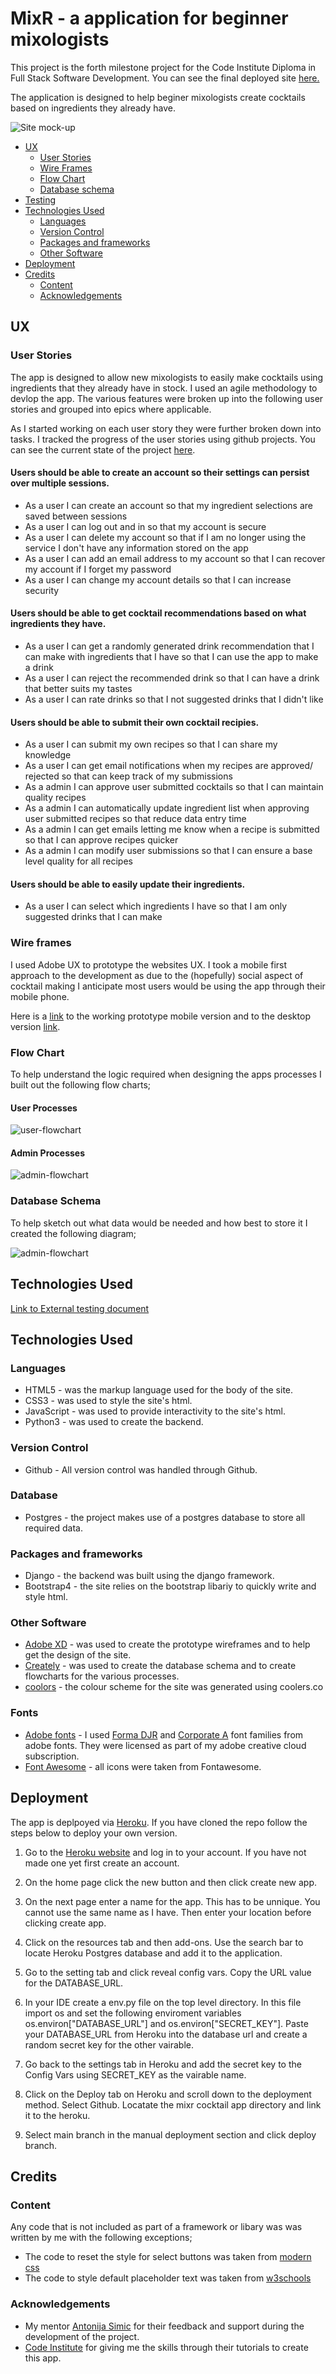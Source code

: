 # **MixR - a application for beginner mixologists**

This project is the forth milestone project for the Code Institute Diploma in Full Stack Software Development. 
You can see the final deployed site [here.](site)

The application is designed to help beginer mixologists create cocktails based on ingredients they already have. 

![Site mock-up](./static/images/site-mock-up.png)

* [UX](#ux)
    * [User Stories](#user-stories)
    * [Wire Frames](#wire-frames)
    * [Flow Chart](#flowchart)
    * [Database schema](#database-schema)
* [Testing](#testing)
* [Technologies Used](#technologies-used)
    * [Languages](#languages)
    * [Version Control](#version-control)
    * [Packages and frameworks](#packages-and-frameworks)
    * [Other Software](#other-software)
* [Deployment](#deployment)
* [Credits](#credits)
    * [Content](#content)
    * [Acknowledgements](#acknowledgements)

## UX
### User Stories

The app is designed to allow new mixologists to easily make cocktails using ingredients that they already have in stock. I used an agile methodology to devlop the app. The various features were broken up into the following user stories and grouped into epics where applicable. 

As I started working on each user story they were further broken down into tasks. I tracked the progress of the user stories using github projects. You can see the current state of the project [here](https://github.com/John-McPherson/Full-Stack-Tool-Kit-Portfolio-Project/projects/1).

#### **Users should be able to create an account so their settings can persist over multiple sessions.** 

* As a user I can create an account so that my ingredient selections are saved between sessions
* As a user I can log out and in so that my account is secure
* As a user I can delete my account so that if I am no longer using the service I don't have any information stored on the app
* As a user I can add an email address to my account so that I can recover my account if I forget my password
* As a user I can change my account details so that I can increase security

#### **Users should be able to get cocktail recommendations based on what ingredients they have.**

* As a user I can get a randomly generated drink recommendation that I can make with ingredients that I have so that I can use the app to make a drink
* As a user I can reject the recommended drink so that I can have a drink that better suits my tastes
* As a user I can rate drinks so that I not suggested drinks that I didn't like

#### **Users should be able to submit their own cocktail recipies.** 

* As a user I can submit my own recipes so that I can share my knowledge
* As a user I can get email notifications when my recipes are approved/ rejected so that can keep track of my submissions
* As a admin I can approve user submitted cocktails so that I can maintain quality recipes
* As a admin I can automatically update ingredient list when approving user submitted recipes so that reduce data entry time
* As a admin I can get emails letting me know when a recipe is submitted so that I can approve recipes quicker
* As a admin I can modify user submissions so that I can ensure a base level quality for all recipes

#### **Users should be able to easily update their ingredients.**

* As a user I can select which ingredients I have so that I am only suggested drinks that I can make

### Wire frames

I used Adobe UX to prototype the websites UX. I took a mobile first approach to the development as due to the (hopefully) social aspect of cocktail making I anticipate most users would be using the app through their mobile phone. 

Here is a [link](https://xd.adobe.com/view/bd1eac7b-6ea7-4898-aef5-78bbcce64842-e84d/?fullscreen) to the working prototype mobile version and to the desktop version [link](https://xd.adobe.com/view/71cbb1d2-a3c2-43d0-a581-7bcd2a058295-2498/).

### Flow Chart

To help understand the logic required when designing the apps processes I built out the following flow charts;

#### User Processes

![user-flowchart](./static/images/user-flowchart.png) 

#### Admin Processes

![admin-flowchart](./static/images/admin-flowchart.png) 

### Database Schema

To help sketch out what data would be needed and how best to store it I created the following diagram; 

![admin-flowchart](./static/images/database-schema.png) 

## Technologies Used

[Link to External testing document](./TESTING.md)

## Technologies Used

### Languages

* HTML5 - was the markup language used for the body of the site. 
* CSS3 - was used to style the site's html. 
* JavaScript - was used to provide interactivity to the site's html. 
* Python3 - was used to create the backend. 

### Version Control

* Github - All version control was handled through Github. 

### Database

* Postgres - the project makes use of a postgres database to store all required data. 


### Packages and frameworks
* Django - the backend was built using the django framework. 
* Bootstrap4 - the site relies on the bootstrap libariy to quickly write and style html. 

### Other Software
* [Adobe XD](https://www.adobe.com/uk/products/xd.html) - was used to create the prototype wireframes and to help get the design of the site. 
* [Creately](https://creately.com) - was used to create the database schema and to create flowcharts for the various processes. 
* [coolors](https://coolors.co/) - the colour scheme for the site was generated using coolers.co

### Fonts 
* [Adobe fonts](https://fonts.adobe.com) - I used [Forma DJR](https://fonts.adobe.com/fonts/forma-djr-text) and [Corporate A](https://fonts.adobe.com/fonts/corporate-a) font families from adobe fonts. They were licensed as part of my adobe creative cloud subscription. 
* [Font Awesome](https://fontawesome.com/) - all icons were taken from Fontawesome. 

## Deployment

The app is deplpoyed via [Heroku](https://www.heroku.com/). If you have cloned the repo follow the steps below to deploy your own version. 

1. Go to the [Heroku website](https://heroku.com/) and log in to your account. If you have not made one yet first create an account.

2. On the home page click the new button and then click create new app. 

3. On the next page enter a name for the app. This has to be unnique. You cannot use the same name as I have. Then enter your location before clicking create app. 

4. Click on the resources tab and then add-ons. Use the search bar to locate Heroku Postgres database and add it to the application. 

5. Go to the setting tab and click reveal config vars. Copy the URL value for the DATABASE_URL. 

6. In your IDE create a env.py file on the top level directory. In this file import os and set the following enviroment variables os.environ["DATABASE_URL"] and os.environ["SECRET_KEY"]. Paste your DATABASE_URL from Heroku into the database url and create a random secret key for the other vairable. 

7. Go back to the settings tab in Heroku and add the secret key to the Config Vars using SECRET_KEY as the vairable name. 

8. Click on the Deploy tab on Heroku and scroll down to the deployment method. Select Github. Locatate the mixr cocktail app directory and link it to the heroku. 

9. Select main branch in the manual deployment section and click deploy branch. 

## **Credits**

### **Content**

Any code that is not included as part of a framework or libary was was written by me with the following exceptions;

* The code to reset the style for select buttons was taken from [modern css](https://moderncss.dev/custom-select-styles-with-pure-css/)
* The code to style default placeholder text was taken from [w3schools](https://www.w3schools.com/howto/howto_css_placeholder.asp)

### **Acknowledgements** 

* My mentor [Antonija Simic](https://github.com/tonkec) for their feedback and support during the development of the project. 
* [Code Institute](https://codeinstitute.net/) for giving me the skills through their tutorials to create this app. 
<!-- * [W3Schools](https://www.w3schools.com/) for helping me whenever I got stuck. -->


